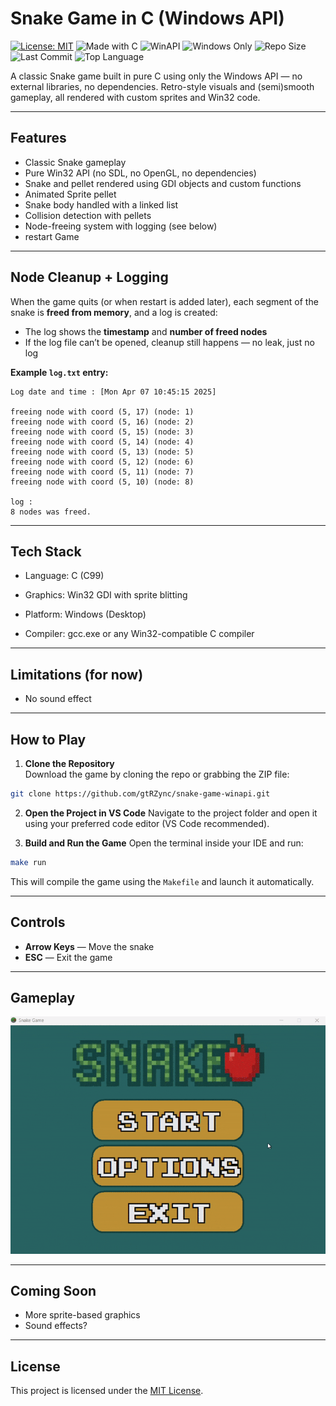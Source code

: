 # Snake Game in C (Windows API)

[![License: MIT](https://img.shields.io/badge/License-MIT-yellow.svg)](LICENSE)
![Made with C](https://img.shields.io/badge/Made%20with-C-00599C.svg)
![WinAPI](https://img.shields.io/badge/WinAPI-Native-blue.svg)
![Windows Only](https://img.shields.io/badge/Windows-Only-red.svg?logo=windows&logoColor=white)
![Repo Size](https://img.shields.io/github/repo-size/gtrZync/snake-game-winapi?color=orange)
![Last Commit](https://img.shields.io/github/last-commit/gtrZync/snake-game-winapi?color=ff69b4)
![Top Language](https://img.shields.io/github/languages/top/gtrZync/snake-game-winapi?color=gold)




A classic Snake game built in pure C using only the Windows API — no external libraries, no dependencies. Retro-style visuals and (semi)smooth gameplay, all rendered with custom sprites and Win32 code.

---

## Features

- Classic Snake gameplay
- Pure Win32 API (no SDL, no OpenGL, no dependencies)
- Snake and pellet rendered using GDI objects and custom functions
- Animated Sprite pellet
- Snake body handled with a linked list
- Collision detection with pellets
- Node-freeing system with logging (see below)
- restart Game

---

## Node Cleanup + Logging

When the game quits (or when restart is added later), each segment of the snake is **freed from memory**, and a log is created:

- The log shows the **timestamp** and **number of freed nodes**
- If the log file can’t be opened, cleanup still happens — no leak, just no log

**Example `log.txt` entry:**
```
Log date and time : [Mon Apr 07 10:45:15 2025]

freeing node with coord (5, 17) (node: 1)
freeing node with coord (5, 16) (node: 2)
freeing node with coord (5, 15) (node: 3)
freeing node with coord (5, 14) (node: 4)
freeing node with coord (5, 13) (node: 5)
freeing node with coord (5, 12) (node: 6)
freeing node with coord (5, 11) (node: 7)
freeing node with coord (5, 10) (node: 8)

log :
8 nodes was freed.
```

---

## Tech Stack

- Language: C (C99)

- Graphics: Win32 GDI with sprite blitting

- Platform: Windows (Desktop)

- Compiler: gcc.exe or any Win32-compatible C compiler
---

## Limitations (for now)

- No sound effect

---

## How to Play

1. **Clone the Repository**  
   Download the game by cloning the repo or grabbing the ZIP file:
```bash
git clone https://github.com/gtRZync/snake-game-winapi.git
```

2. **Open the Project in VS Code**
   Navigate to the project folder and open it using your preferred code editor (VS Code recommended).

3. **Build and Run the Game**
   Open the terminal inside your IDE and run:

```bash
make run
```

   This will compile the game using the `Makefile` and launch it automatically.


---

## Controls

- **Arrow Keys** — Move the snake
- **ESC** — Exit the game

---

## Gameplay

![Snake Game](resources/demo/gameplay_v5.gif)  

---

## Coming Soon

- More sprite-based graphics
- Sound effects?

---

## License

This project is licensed under the [MIT License](LICENSE).
